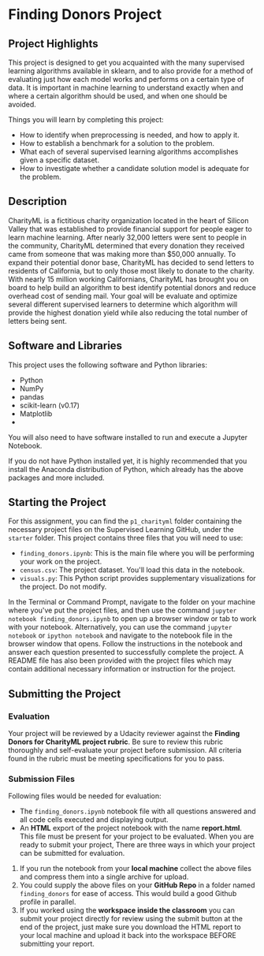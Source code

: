 # Finding Donors Project

## Project Highlights
This project is designed to get you acquainted with the many supervised learning algorithms available in sklearn, and to also provide for a method of evaluating just how each model works and performs on a certain type of data. It is important in machine learning to understand exactly when and where a certain algorithm should be used, and when one should be avoided.

Things you will learn by completing this project:

 - How to identify when preprocessing is needed, and how to apply it.
 - How to establish a benchmark for a solution to the problem.
 - What each of several supervised learning algorithms accomplishes given a specific dataset.
 - How to investigate whether a candidate solution model is adequate for the problem.

## Description
CharityML is a fictitious charity organization located in the heart of Silicon Valley that was established to provide financial support for people eager to learn machine learning. After nearly 32,000 letters were sent to people in the community, CharityML determined that every donation they received came from someone that was making more than $50,000 annually. To expand their potential donor base, CharityML has decided to send letters to residents of California, but to only those most likely to donate to the charity. With nearly 15 million working Californians, CharityML has brought you on board to help build an algorithm to best identify potential donors and reduce overhead cost of sending mail. Your goal will be evaluate and optimize several different supervised learners to determine which algorithm will provide the highest donation yield while also reducing the total number of letters being sent.

## Software and Libraries
This project uses the following software and Python libraries:

 - Python
 - NumPy
 - pandas
 - scikit-learn (v0.17)
 - Matplotlib
 - 
You will also need to have software installed to run and execute a Jupyter Notebook.

If you do not have Python installed yet, it is highly recommended that you install the Anaconda distribution of Python, which already has the above packages and more included.

## Starting the Project
For this assignment, you can find the `p1_charityml` folder containing the necessary project files on the Supervised Learning GitHub, under the `starter` folder. This project contains three files that you will need to use:

 - `finding_donors.ipynb`: This is the main file where you will be performing your work on the project.
 - `census.csv`: The project dataset. You'll load this data in the notebook.
 - `visuals.py`: This Python script provides supplementary visualizations for the project. Do not modify.

In the Terminal or Command Prompt, navigate to the folder on your machine where you've put the project files, and then use the command `jupyter notebook finding_donors.ipynb` to open up a browser window or tab to work with your notebook. Alternatively, you can use the command `jupyter notebook` or `ipython notebook` and navigate to the notebook file in the browser window that opens. Follow the instructions in the notebook and answer each question presented to successfully complete the project. A README file has also been provided with the project files which may contain additional necessary information or instruction for the project.

## Submitting the Project
### Evaluation
Your project will be reviewed by a Udacity reviewer against the **Finding Donors for CharityML project rubric**. Be sure to review this rubric thoroughly and self-evaluate your project before submission. All criteria found in the rubric must be meeting specifications for you to pass.

### Submission Files
Following files would be needed for evaluation:

 - The `finding_donors.ipynb` notebook file with all questions answered and all code cells executed and displaying output.
 - An **HTML** export of the project notebook with the name **report.html**. This file must be present for your project to be evaluated.
When you are ready to submit your project, There are three ways in which your project can be submitted for evaluation.

 1. If you run the notebook from your **local machine** collect the above files and compress them into a single archive for upload.
 2. You could supply the above files on your **GitHub Repo** in a folder named `finding_donors` for ease of access. This would build a good Github profile in parallel.
 3. If you worked using the **workspace inside the classroom** you can submit your project directly for review using the submit button at the end of the project, just make sure you download the HTML report to your local machine and upload it back into the workspace BEFORE submitting your report.
